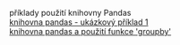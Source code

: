 příklady použití knihovny Pandas<br>
<a href = 'https://github.com/mh-Root/python_pandas_jupyter/blob/master/pandas_tutorial_1.ipynb'>knihovna pandas - ukázkový příklad 1</a><br>
<a href = 'https://github.com/mh-Root/python_pandas_jupyter/blob/master/pandas_groupby.ipynb'>knihovna pandas a použití funkce 'groupby'</a><br>
